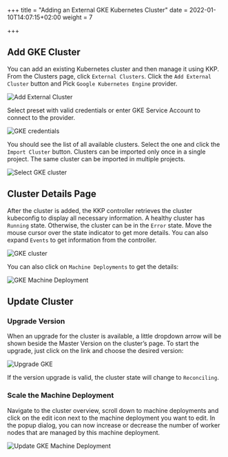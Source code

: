 +++
title = "Adding an External GKE Kubernetes Cluster"
date = 2022-01-10T14:07:15+02:00
weight = 7

+++

## Add GKE Cluster

You can add an existing Kubernetes cluster and then manage it using KKP. From the Clusters page, click `External Clusters`.
Click the `Add External Cluster` button and Pick `Google Kubernetes Engine` provider.

![Add External Cluster](/img/kubermatic/v2.19/tutorials/external_clusters/add_external_cluster.png "Add External Cluster")

Select preset with valid credentials or enter GKE Service Account to connect to the provider.

![GKE credentials](/img/kubermatic/v2.19/tutorials/external_clusters/gke_credentials.png "GKE credentials")

You should see the list of all available clusters. Select the one and click the `Import Cluster` button.
Clusters can be imported only once in a single project. The same cluster can be imported in multiple projects.

![Select GKE cluster](/img/kubermatic/v2.19/tutorials/external_clusters/select_gke_cluster.png "Select GKE cluster")

## Cluster Details Page

After the cluster is added, the KKP controller retrieves the cluster kubeconfig to display all necessary information. A healthy cluster has `Running` state. Otherwise, the cluster can be in the `Error` state. Move the mouse cursor over the
state indicator to get more details. You can also expand `Events` to get information from the controller.

![GKE cluster](/img/kubermatic/v2.19/tutorials/external_clusters/gke_details.png "GKE cluster")

You can also click on `Machine Deployments` to get the details:

![GKE Machine Deployment](/img/kubermatic/v2.19/tutorials/external_clusters/gke_machine_deployments.png "GKE Machine Deployment")

## Update Cluster

### Upgrade Version

When an upgrade for the cluster is available, a little dropdown arrow will be shown beside the Master Version on the cluster’s page.
To start the upgrade, just click on the link and choose the desired version:

![Upgrade GKE](/img/kubermatic/v2.19/tutorials/external_clusters/upgrade_gke.png "Upgrade GKE")

If the version upgrade is valid, the cluster state will change to `Reconciling`.
### Scale the Machine Deployment

Navigate to the cluster overview, scroll down to machine deployments and click on the edit icon next to the machine deployment you want to edit.
In the popup dialog, you can now increase or decrease the number of worker nodes that are managed by this machine deployment.

![Update GKE Machine Deployment](/img/kubermatic/v2.19/tutorials/external_clusters/update_gke_md.png "Update GKE Machine Deployment")